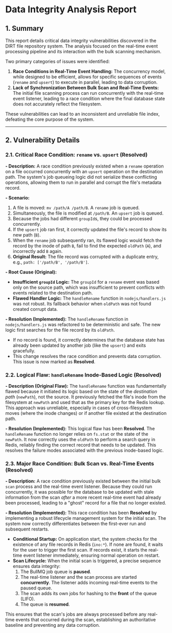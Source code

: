 # Data Integrity Analysis Report

## 1. Summary

This report details critical data integrity vulnerabilities discovered in the DIRT file repository system. The analysis focused on the real-time event processing pipeline and its interaction with the bulk scanning mechanism.

Two primary categories of issues were identified:
1.  **Race Conditions in Real-Time Event Handling:** The concurrency model, while designed to be efficient, allows for specific sequences of events (`rename` and `upsert`) to execute in parallel, leading to data corruption.
2.  **Lack of Synchronization Between Bulk Scan and Real-Time Events:** The initial file scanning process can run concurrently with the real-time event listener, leading to a race condition where the final database state does not accurately reflect the filesystem.

These vulnerabilities can lead to an inconsistent and unreliable file index, defeating the core purpose of the system.

---

## 2. Vulnerability Details

### 2.1. Critical Race Condition: `rename` vs. `upsert` (Resolved)

**- Description:**
A race condition previously existed when a `rename` operation on a file occurred concurrently with an `upsert` operation on the destination path. The system's job queueing logic did not serialize these conflicting operations, allowing them to run in parallel and corrupt the file's metadata record.

**- Scenario:**
1.  A file is moved: `mv /path/A /path/B`. A `rename` job is queued.
2.  Simultaneously, the file is modified at `/path/B`. An `upsert` job is queued.
3.  Because the jobs had different `groupId`s, they could be processed concurrently.
4.  If the `upsert` job ran first, it correctly updated the file's record to show its new path (`B`).
5.  When the `rename` job subsequently ran, its flawed logic would fetch the record by the inode of path `B`, fail to find the expected `oldPath` (`A`), and incorrectly add `B` again.
6.  **Original Result:** The file record was corrupted with a duplicate entry, e.g., `path: ['/path/B', '/path/B']`.

**- Root Cause (Original):**
-   **Insufficient `groupId` Logic:** The `groupId` for a `rename` event was based only on the source path, which was insufficient to prevent conflicts with events related to the destination path.
-   **Flawed Handler Logic:** The `handleRename` function in `nodejs/handlers.js` was not robust. Its fallback behavior when `oldPath` was not found created corrupt data.

**- Resolution (Implemented):**
The `handleRename` function in `nodejs/handlers.js` was refactored to be deterministic and safe. The new logic first searches for the file record by its `oldPath`.
- If no record is found, it correctly determines that the database state has already been updated by another job (like the `upsert`) and exits gracefully.
- This change resolves the race condition and prevents data corruption. This issue is now marked as **Resolved**.

### 2.2. Logical Flaw: `handleRename` Inode-Based Logic (Resolved)

**- Description (Original Flaw):**
The `handleRename` function was fundamentally flawed because it initiated its logic based on the state of the *destination path* (`newPath`), not the source. It previously fetched the file's inode from the filesystem at `newPath` and used that as the primary key for the Redis lookup. This approach was unreliable, especially in cases of cross-filesystem moves (where the inode changes) or if another file existed at the destination path.

**- Resolution (Implemented):**
This logical flaw has been **Resolved**. The `handleRename` function no longer relies on `fs.stat` or the state of the `newPath`. It now correctly uses the `oldPath` to perform a search query in Redis, reliably finding the correct record that needs to be updated. This resolves the failure modes associated with the previous inode-based logic.

### 2.3. Major Race Condition: Bulk Scan vs. Real-Time Events (Resolved)

**- Description:**
A race condition previously existed between the initial bulk `scan` process and the real-time event listener. Because they could run concurrently, it was possible for the database to be updated with stale information from the scan *after* a more recent real-time event had already been processed, leading to a "ghost" record for a file that no longer existed.

**- Resolution (Implemented):**
This race condition has been **Resolved** by implementing a robust lifecycle management system for the initial scan. The system now correctly differentiates between the first-ever run and subsequent restarts.

-   **Conditional Startup:** On application start, the system checks for the existence of any file records in Redis (`ino:*`). If none are found, it waits for the user to trigger the first scan. If records exist, it starts the real-time event listener immediately, ensuring normal operation on restart.
-   **Scan Lifecycle:** When the initial scan is triggered, a precise sequence ensures data integrity:
    1.  The BullMQ job queue is **paused**.
    2.  The real-time listener and the scan process are started **concurrently**. The listener adds incoming real-time events to the paused queue.
    3.  The scan adds its own jobs for hashing to the **front** of the queue (LIFO).
    4.  The queue is **resumed**.

This ensures that the scan's jobs are always processed before any real-time events that occurred during the scan, establishing an authoritative baseline and preventing any data corruption.